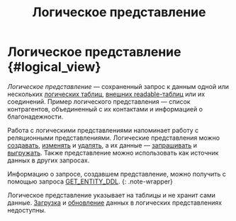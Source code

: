﻿---
layout: default
title: Логическое представление
nav_order: 5
parent: Основные понятия
grand_parent: Обзор понятий, компонентов и связей
has_children: false
has_toc: false
---

# Логическое представление {#logical_view}

_Логическое представление_ — сохраненный запрос к данным одной или нескольких 
[логических таблиц](../logical_table/logical_table.md), [внешних readable-таблиц](../external_table/external_table.md#readable_table) 
или их соединений. Пример логического представления — список контрагентов, объединенный с их контактами и 
информацией о благонадежности.

Работа с логическими представлениями напоминает работу с реляционными представлениями. 
Логические представления можно [создавать](../../../working_with_system/logical_schema_update/create_view/create_view.md), 
[изменять](../../../working_with_system/logical_schema_update/alter_view/alter_view.md) и 
[удалять](../../../working_with_system/logical_schema_update/drop_view/drop_view.md), а их данные — 
[запрашивать](../../../working_with_system/data_reading/data_reading.md) 
и [выгружать](../../../working_with_system/data_download/data_download.md). Также представление можно использовать как
источник данных в других запросах.

Информацию о запросе, создавшем представление, можно получить с помощью запроса 
[GET_ENTITY_DDL](../../../reference/sql_plus_requests/GET_ENTITY_DDL/GET_ENTITY_DDL.md).
{: .note-wrapper}

Логическое представление указывает на таблицы и не хранит сами данные. [Загрузка](../../../working_with_system/data_upload/data_upload.md) 
и [обновление](../../../working_with_system/data_update/data_update.md) данных в логических представлениях недоступны.